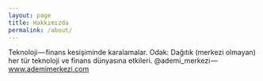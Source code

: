 ```yaml
---
layout: page
title: Hakkımızda
permalink: /about/
---
```


Teknoloji — finans kesişiminde karalamalar. Odak: Dağıtık (merkezi olmayan) her tür teknoloji ve finans dünyasına etkileri. @ademi_merkezi —  www.ademimerkezi.com 
